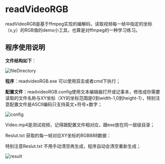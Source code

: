 # readVideoRGB
readVideoRGB是基于ffmpeg实现的编解码，读取视频每一帧中指定的坐标（x,y）的RGB值的demo小工具，也算是对ffmpeg的一种学习练习。

## 程序使用说明

**文件结构如下**：

![fileDirectory](E:\readVideoRGB\readme\fileDirectory.jpg) 

**程序**：readvideoRGB.exe 可以使用双击或者cmd下执行；

**配置文件**：readvideoRGB.config使用文本编辑器打开或记事本，修改成你需要读取的文件名称与XY坐标（XY的坐标范围是0到width-1,0到height-1），特别注意配置文件是ASCII编码只支持英文+符号+数字；

![config](E:\readVideoRGB\readme\config.jpg)

Video.mp4是测试视频，记得跟配置文件相对应，跟exe放在同一层级目录；

Reslut.txt 获取的每一帧对应XY坐标的RGB888数据：

特别注意Reslut.txt 不用手动清空再生成，程序自动会清空重新生成；

![result](E:\readVideoRGB\readme\result.png)


